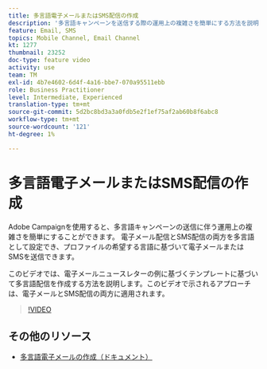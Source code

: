 ```yaml
---
title: 多言語電子メールまたはSMS配信の作成
description: '多言語キャンペーンを送信する際の運用上の複雑さを簡単にする方法を説明します。 '
feature: Email, SMS
topics: Mobile Channel, Email Channel
kt: 1277
thumbnail: 23252
doc-type: feature video
activity: use
team: TM
exl-id: 4b7e4602-6d4f-4a16-bbe7-070a95511ebb
role: Business Practitioner
level: Intermediate, Experienced
translation-type: tm+mt
source-git-commit: 5d2bc8bd3a3a0fdb5e2f1ef75af2ab60b8f6abc8
workflow-type: tm+mt
source-wordcount: '121'
ht-degree: 1%

---
```


# 多言語電子メールまたはSMS配信の作成

Adobe Campaignを使用すると、多言語キャンペーンの送信に伴う運用上の複雑さを簡単にすることができます。 電子メール配信とSMS配信の両方を多言語として設定でき、プロファイルの希望する言語に基づいて電子メールまたはSMSを送信できます。

このビデオでは、電子メールニュースレターの例に基づくテンプレートに基づいて多言語配信を作成する方法を説明します。このビデオで示されるアプローチは、電子メールとSMS配信の両方に適用されます。

>[!VIDEO](https://video.tv.adobe.com/v/23252?quality=12)

## その他のリソース

* [多言語電子メールの作成（ドキュメント）](https://docs.adobe.com/content/help/en/campaign-standard/using/communication-channels/email-messages/creating-a-multilingual-email.html)
